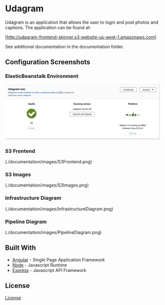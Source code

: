 # Udagram

Udagram is an application that allows the user to login and post photos and captions. The application can be found at:

[http://udagram-frontend-skinner.s3-website-us-west-1.amazonaws.com]

See additional documentation in the documentation folder.

## Configuration Screenshots

### ElasticBeanstalk Environment

![Elastic Beanstalk Environment](./documentation/images/EbHealth.png)

### S3 Frontend

(./documentation/images/S3Frontend.png)

### S3 Images

(./documentation/images/S3Images.png)

### Infrastructure Diagram

(./documentation/images/InfrastructureDiagram.png)

### Pipeline Diagram

(./documentation/images/PipelineDiagram.png)

## Built With

- [Angular](https://angular.io/) - Single Page Application Framework
- [Node](https://nodejs.org) - Javascript Runtime
- [Express](https://expressjs.com/) - Javascript API Framework

## License

[License](LICENSE.txt)
